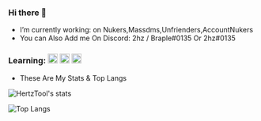 ### Hi there 👋

-  I’m currently working: on Nukers,Massdms,Unfrienders,AccountNukers
- You can Also Add me On Discord: 2hz / Braple#0135 Or 2hz#0135
### Learning: <img height="20" width="20" src="https://unpkg.com/simple-icons@v4/icons/python.svg" /> <img height="20" width="20" src="https://unpkg.com/simple-icons@v4/icons/javascript.svg" /> <img height="20" width="20" src="https://unpkg.com/simple-icons@v4/icons/go.svg" />

- These Are My Stats & Top Langs

![HertzTool's stats](https://github-readme-stats.vercel.app/api?username=HertzTools&count_private=true&show_icons=true&theme=radical)

![Top Langs](https://github-readme-stats.vercel.app/api/top-langs/?username=HertzTools&show_icons=true&theme=radical)
